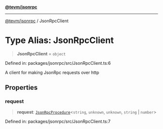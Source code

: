 [**@tevm/jsonrpc**](../README.md)

***

[@tevm/jsonrpc](../globals.md) / JsonRpcClient

# Type Alias: JsonRpcClient

> **JsonRpcClient** = `object`

Defined in: packages/jsonrpc/src/JsonRpcClient.ts:6

A client for making JsonRpc requests over http

## Properties

### request

> **request**: [`JsonRpcProcedure`](JsonRpcProcedure.md)\<`string`, `unknown`, `unknown`, `string` \| `number`\>

Defined in: packages/jsonrpc/src/JsonRpcClient.ts:7

